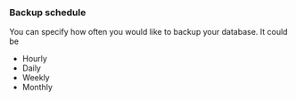 <!-- usedin: [ _legacy_docker/Databases] - post: -->


### Backup schedule

You can specify how often you would like to backup your database. It could be

- Hourly 
- Daily 
- Weekly 
- Monthly 

